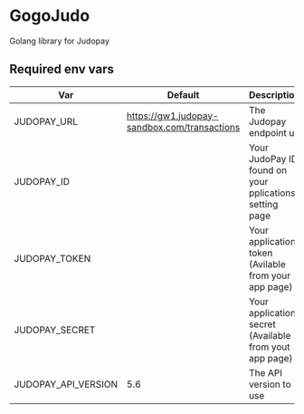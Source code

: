 GogoJudo
======================

Golang library for Judopay

Required env vars
----------------------

| Var | Default | Description |
| --- | --- | --- |
| JUDOPAY_URL | https://gw1.judopay-sandbox.com/transactions | The Judopay endpoint url | 
| JUDOPAY_ID || Your JudoPay ID, found on your pplications setting page |
| JUDOPAY_TOKEN || Your application token (Avilable from your app page)|
| JUDOPAY_SECRET || Your application secret (Available from yout app page)|
| JUDOPAY_API_VERSION | 5.6 | The API version to use |
